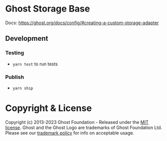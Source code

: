 # Ghost Storage Base

Docs: https://ghost.org/docs/config/#creating-a-custom-storage-adapter

## Development

### Testing

- `yarn test` to run tests

### Publish

- `yarn ship`

# Copyright & License

Copyright (c) 2013-2023 Ghost Foundation - Released under the [MIT license](LICENSE). Ghost and the Ghost Logo are trademarks of Ghost Foundation Ltd. Please see our [trademark policy](https://ghost.org/trademark/) for info on acceptable usage.
